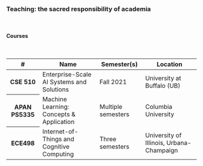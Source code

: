 <div class="block-title"><h3>Teaching: the sacred responsibility of academia</h3></div>
<br>

#### Courses
<br>

<table class="table">
  <thead class="table-light">
    <tr>
      <th scope="col">#</th>
      <th scope="col">Name</th>
      <th scope="col">Semester(s)</th>
      <th scope="col">Location</th>
    </tr>
  </thead>
  <tbody>
    <tr>
      <th scope="row">CSE 510</th>
      <td>Enterprise-Scale AI Systems and Solutions</td>
      <td>Fall 2021</td>
      <td>University at Buffalo (UB)</td>
    </tr>
    <tr>
      <th scope="row">APAN PS5335</th>
      <td>Machine Learning: Concepts & Application</td>
      <td>Multiple semesters</td>
      <td>Columbia University</td>
    </tr>
    <tr>
      <th scope="row">ECE498</th>
      <td>Internet-of-Things and Cognitive Computing</td>
      <td>Three semesters</td>
      <td>University of Illinois, Urbana-Champaign</td>
    </tr>
  </tbody>
</table>